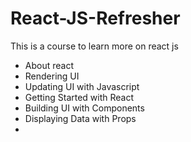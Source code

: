# React-JS-Refresher
This is a course to learn more on react js 
- About react
- Rendering UI
- Updating UI with Javascript
- Getting Started with React
- Building UI with Components
- Displaying Data with Props
- 